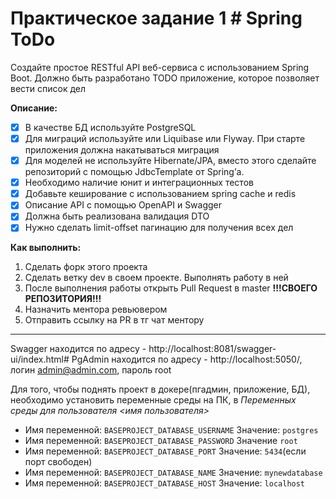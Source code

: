 # Практическое задание 1 # Spring ToDo

Создайте простое RESTful API веб-сервиса с использованием Spring Boot. Должно быть разработано TODO приложение, 
которое позволяет вести список дел

**Описание:**<br>
- [x] В качестве БД используйте PostgreSQL<br>
- [x] Для миграций используйте или Liquibase или Flyway. При старте приложения должна накатываться миграция <br>
- [x] Для моделей не используйте Hibernate/JPA, вместо этого сделайте репозиторий с помощью JdbcTemplate от Spring’а. <br>
- [x] Необходимо наличие юнит и интеграционных тестов <br>
- [x] Добавьте кеширование с использованием spring cache и redis <br>
- [x] Описание API с помощью OpenAPI и Swagger <br>
- [x] Должна быть реализована валидация DTO <br>
- [x] Нужно сделать limit-offset пагинацию для получения всех дел <br>

**Как выполнить:**
1. Сделать форк этого проекта
2. Сделать ветку dev в своем проекте. Выполнять работу в ней
3. После выполнения работы открыть Pull Request в master **!!!СВОЕГО РЕПОЗИТОРИЯ!!!**
4. Назначить ментора ревьювером
5. Отправить ссылку на PR в тг чат ментору

------------------------------------------------------------------------------------------------

Swagger находится по адресу - http://localhost:8081/swagger-ui/index.html#
PgAdmin находится по адресу - http://localhost:5050/, логин admin@admin.com, пароль root

Для того, чтобы поднять проект в докере(пгадмин, приложение, БД), необходимо установить переменные среды на ПК, в
*Переменных среды для пользователя <имя пользователя>*

* Имя переменной: `BASEPROJECT_DATABASE_USERNAME`
  Значение: `postgres`
* Имя переменной: `BASEPROJECT_DATABASE_PASSWORD`
  Значение `root`
* Имя переменной: `BASEPROJECT_DATABASE_PORT`
  Значение: `5434`(если порт свободен)
* Имя переменной: `BASEPROJECT_DATABASE_NAME`
  Значение: `mynewdatabase`
* Имя переменной: `BASEPROJECT_DATABASE_HOST`
  Значение: `localhost`
